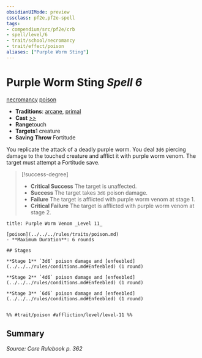 ```yaml
---
obsidianUIMode: preview
cssclass: pf2e,pf2e-spell
tags:
- compendium/src/pf2e/crb
- spell/level/6
- trait/school/necromancy
- trait/effect/poison
aliases: ["Purple Worm Sting"]
---
```

# Purple Worm Sting *Spell 6*   
[necromancy](necromancy.md)  [poison](rules/traits/poison.md)  

- **Traditions**: [arcane](arcane.md), [primal](primal.md)
- **Cast** [>>](chapter-9-playing-the-game.md#Actions "Two-Action") 
- **Range**touch
- **Targets**1 creature
- **Saving Throw** Fortitude

You replicate the attack of a deadly purple worm. You deal `3d6` piercing damage to the touched creature and afflict it with purple worm venom. The target must attempt a Fortitude save.

> [!success-degree] 
> - **Critical Success** The target is unaffected.
> - **Success** The target takes `3d6` poison damage.
> - **Failure** The target is afflicted with purple worm venom at stage 1.
> - **Critical Failure** The target is afflicted with purple worm venom at stage 2.

```ad-inline-affliction
title: Purple Worm Venom _Level 11_

[poison](../../../rules/traits/poison.md)  
- **Maximum Duration**: 6 rounds

## Stages

**Stage 1** `3d6` poison damage and [enfeebled](../../../rules/conditions.md#Enfeebled) (1 round)

**Stage 2** `4d6` poison damage and [enfeebled](../../../rules/conditions.md#Enfeebled) (1 round)

**Stage 3** `6d6` poison damage and [enfeebled](../../../rules/conditions.md#Enfeebled) (1 round)


%% #trait/poison #affliction/level/level-11 %%
```

## Summary

*Source: Core Rulebook p. 362*
